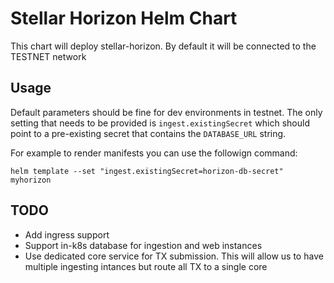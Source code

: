 # Stellar Horizon Helm Chart

This chart will deploy stellar-horizon. By default it will be connected to the TESTNET network

## Usage

Default parameters should be fine for dev environments in testnet.
The only setting that needs to be provided is `ingest.existingSecret` which should point to a pre-existing
secret that contains the `DATABASE_URL` string.

For example to render manifests you can use the followign command:
```
helm template --set "ingest.existingSecret=horizon-db-secret" myhorizon
```

## TODO

* Add ingress support
* Support in-k8s database for ingestion and web instances
* Use dedicated core service for TX submission. This will allow
  us to have multiple ingesting intances but route all TX to a single core
